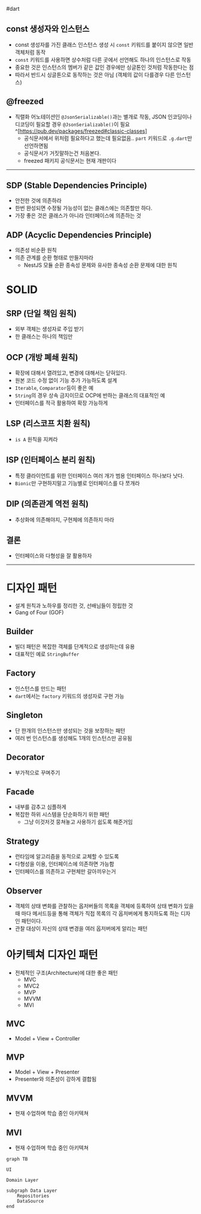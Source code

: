 #dart 

## const 생성자와 인스턴스
- const 생성자를 가진 클래스 인스턴스 생성 시 `const` 키워드를 붙이지 않으면 일반 객체처럼 동작
- `const` 키워드를 사용하면 상수처럼 다른 곳에서 선언해도 하나의 인스턴스로 작동
- 중요한 것은 인스턴스의 멤버가 같은 값인 경우에만 싱글톤인 것처럼 작동한다는 점
- 따라서 반드시 싱글톤으로 동작하는 것은 아님 (객체의 값이 다를경우 다른 인스턴스)

## @freezed
- 직렬화 어노테이션인 `@JsonSerializable()`과는 별개로 작동, JSON 인코딩이나 디코딩이 필요할 경우 `@JsonSerializable()`이 필요^[https://pub.dev/packages/freezed#classic-classes]
	- 공식문서에서 위처럼 필요하다고 했는데 필요없음.. `part` 키워드로 `.g.dart`만 선언하면됨
	- 공식문서가 거짓말하는건 처음본다.
	- freezed 패키지 공식문서는 현재 개판이다

--- 
## SDP (Stable Dependencies Principle)
- 안전한 것에 의존하라
- 한번 완성되면 수정될 가능성이 없는 클래스에는 의존할만 하다.
- 가장 좋은 것은 클래스가 아니라 인터페이스에 의존하는 것

## ADP (Acyclic Dependencies Principle)
- 의존성 비순환 원칙
- 의존 관계를 순환 형태로 만들지마라
	- NestJS 모듈 순환 종속성 문제와 유사한 종속성 순환 문제에 대한 원칙

# SOLID
## SRP (단일 책임 원칙)
- 외부 객체는 생성자로 주입 받기
- 한 클래스는 하나의 책임만

## OCP (개방 폐쇄 원칙)
- 확장에 대해서 열려있고, 변경에 대해서는 닫혀있다.
- 원본 코드 수정 없이 기능 추가 가능하도록 설계
- `Iterable`, `Comparator`등이 좋은 예
- `String`의 경우 상속 금지이므로 OCP에 반하는 클래스의 대표적인 예
- 인터페이스를 적극 활용하여 확장 가능하게
## LSP (리스코프 치환 원칙)
- `is A` 원칙을 지켜라
## ISP (인터페이스 분리 원칙)
- 특정 클라이언트를 위한 인터페이스 여러 개가 범용 인터페이스 하나보다 낫다.
- `Bionic`만 구현하지말고 기능별로 인터페이스를 다 쪼개라
## DIP (의존관계 역전 원칙)
- 추상화에 의존해야지, 구현체에 의존하지 마라
## 결론
- 인터페이스와 다형성을 잘 활용하자
--- 
# 디자인 패턴
- 설계 원칙과 노하우를 정리한 것, 선배님들이 정립한 것
- Gang of Four (GOF)

## Builder
- 빌더 패턴은 복잡한 객체를 단계적으로 생성하는데 유용
- 대표적인 예로 `StringBuffer`

## Factory
- 인스턴스를 만드는 패턴
- `dart`에서는 `factory` 키워드의 생성자로 구현 가능

## Singleton
- 단 한개의 인스턴스만 생성되는 것을 보장하는 패턴
- 여러 번 인스턴스를 생성해도 1개의 인스턴스만 공유됨

## Decorator
- 부가적으로 꾸며주기

## Facade
- 내부를 감추고 심플하게
- 복잡한 하위 시스템을 단순화하기 위한 패턴
	- 그냥 이것저것 뭉쳐놓고 사용하기 쉽도록 해준거임

## Strategy
- 런타임에 알고리즘을 동적으로 교체할 수 있도록
- 다형성을 이용, 인터페이스에 의존하면 가능함
- 인터페이스를 의존하고 구현체만 갈아끼우는거

## Observer
- 객체의 상태 변화를 관찰하는 옵저버들의 목록을 객체에 등록하여 상태 변화가 있을 때 마다 메서드등을 통해 객체가 직접 목록의 각 옵저버에게 통지하도록 하는 디자인 패턴이다.
- 관찰 대상이 자신의 상태 변경을 여러 옵저버에게 알리는 패턴

# 아키텍쳐 디자인 패턴
- 전체적인 구조(Architecture)에 대한 좋은 패턴
	- MVC
	- MVC2
	- MVP
	- MVVM
	- MVI


## MVC
- Model + View + Controller

## MVP
- Model + View + Presenter
- Presenter와 의존성이 강하게 결합됨

## MVVM
- 현재 수업하며 학습 중인 아키텍쳐

## MVI
- 현재 수업하며 학습 중인 아키텍쳐


```mermaid
graph TB

UI

Domain Layer

subgraph Data Layer
	Repositories
	DataSource
end
```